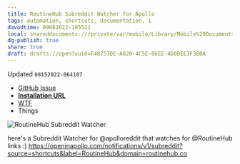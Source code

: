 ```yaml
---
title: RoutineHub Subreddit Watcher for Apollo
tags: automation, shortcuts, documentation, i
davodtime: 09082022-105521
local: shareddocuments:///private/var/mobile/Library/Mobile%20Documents/iCloud~md~obsidian/Documents/OBSHIDDIAN/drafts/F48757DE-A820-4C5E-86EE-460DEE3F3BBA.md
dg-publish: true
share: true
draft: drafts://open?uuid=F48757DE-A820-4C5E-86EE-460DEE3F3BBA
---
```

Updated `08152022-064107`

- [GitHub Issue](https://github.com/extratone/i/issues/)
- [**Installation URL**](https://openinapollo.com/notifications/v1/subreddit?source=shortcuts&label=RoutineHub&domain=routinehub.co)
- [WTF](https://davidblue.wtf/drafts/F48757DE-A820-4C5E-86EE-460DEE3F3BBA.html)
- Things

![RoutineHub Subreddit Watcher](https://i.snap.as/ihXhfxgo.png)

here's a Subreddit Watcher for @apolloreddit that watches for @RoutineHub links :) https://openinapollo.com/notifications/v1/subreddit?source=shortcuts&label=RoutineHub&domain=routinehub.co